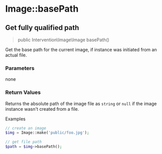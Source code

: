 # Image::basePath
## Get fully qualified path

> public Intervention\Image\Image basePath()

Get the base path for the current image, if instance was initiated from an actual file.

### Parameters

none

### Return Values

Returns the absolute path of the image file as `string` or `null` if the image instance wasn't created from a file.

Examples

```php
// create an image
$img = Image::make('public/foo.jpg');

// get file path
$path = $img->basePath();
```
